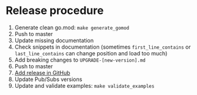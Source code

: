 # Release procedure

1. Generate clean go.mod: `make generate_gomod`
2. Push to master
3. Update missing documentation
4. Check snippets in documentation (sometimes `first_line_contains` or `last_line_contains` can change position and load too much)
5. Add breaking changes to `UPGRADE-[new-version].md`
6. Push to master
7. [Add release in GitHub](https://github.com/blastbao/watermill/releases)
8. Update Pub/Subs versions
9. Update and validate examples: `make validate_examples`
